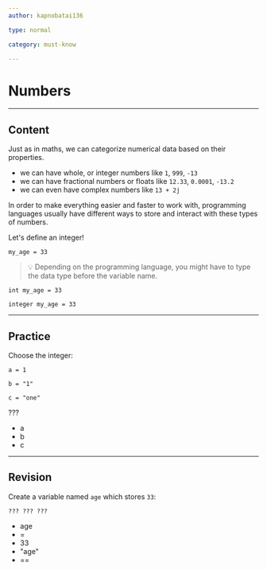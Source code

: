 ```yaml
---
author: kapnobatai136

type: normal

category: must-know

---
```


# Numbers

---
## Content

Just as in maths, we can categorize numerical data based on their properties.
- we can have whole, or integer numbers like `1`, `999`, `-13`
- we can have fractional numbers or floats like `12.33`, `0.0001`, `-13.2`
- we can even have complex numbers like `13 + 2j`

In order to make everything easier and faster to work with, programming languages usually have different ways to store and interact with these types of numbers.

Let's define an integer!

```plain-text
my_age = 33
```

> 💡 Depending on the programming language, you might have to type the data type before the variable name.

```plain-text
int my_age = 33

integer my_age = 33
```

---
## Practice

Choose the integer:

```plain-text
a = 1

b = "1"

c = "one"
```

???

- a
- b
- c

---
## Revision

Create a variable named `age` which stores `33`:

```plain-text
??? ??? ???
```

- age
- =
- 33
- "age"
- ==